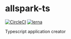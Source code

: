 # allspark-ts
[![CircleCI](https://circleci.com/gh/andrewcpacifico/allspark-ts/tree/main.svg?style=shield)](https://circleci.com/gh/andrewcpacifico/allspark-ts/tree/main)
[![lerna](https://img.shields.io/badge/maintained%20with-lerna-cc00ff.svg)](https://lerna.js.org/)


Typescript application creator
